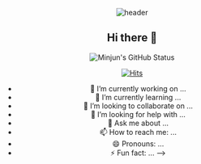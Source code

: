 <div align="center">

![header](https://capsule-render.vercel.app/api?type=Waving&color=timeGradient&height=150&section=header&text=Minjun's%20Github&fontSize=50)

## Hi there 👋


![Minjun's GitHub Status](https://github-readme-stats.vercel.app/api?username=Seoungminjun&show_icons=true)

[![Hits](https://hits.seeyoufarm.com/api/count/incr/badge.svg?url=https%3A%2F%2Fgithub.com%2FSeoungminjun&count_bg=%2379C83D&title_bg=%23555555&icon=&icon_color=%23E7E7E7&title=hits&edge_flat=false)](https://hits.seeyoufarm.com)
- 🔭 I’m currently working on ...
- 🌱 I’m currently learning ...
- 👯 I’m looking to collaborate on ...
- 🤔 I’m looking for help with ...
- 💬 Ask me about ...
- 📫 How to reach me: ...
- 😄 Pronouns: ...
- ⚡ Fun fact: ...
-->
</div>
